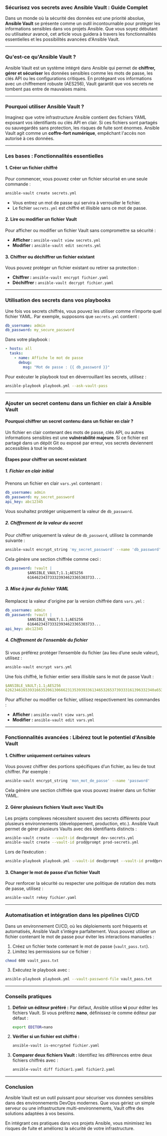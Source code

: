 ### **Sécurisez vos secrets avec Ansible Vault : Guide Complet**

Dans un monde où la sécurité des données est une priorité absolue, **Ansible Vault** se présente comme un outil incontournable pour protéger les informations sensibles dans vos projets Ansible. Que vous soyez débutant ou utilisateur avancé, cet article vous guidera à travers les fonctionnalités essentielles et les possibilités avancées d'Ansible Vault.

---

### **Qu'est-ce qu'Ansible Vault ?**

Ansible Vault est un système intégré dans Ansible qui permet de **chiffrer, gérer et sécuriser** les données sensibles comme les mots de passe, les clés API ou les configurations critiques. En protégeant vos informations avec un chiffrement robuste (AES256), Vault garantit que vos secrets ne tombent pas entre de mauvaises mains.

---

### **Pourquoi utiliser Ansible Vault ?**

Imaginez que votre infrastructure Ansible contient des fichiers YAML exposant vos identifiants ou clés API en clair. Si ces fichiers sont partagés ou sauvegardés sans protection, les risques de fuite sont énormes. Ansible Vault agit comme un **coffre-fort numérique**, empêchant l'accès non autorisé à ces données.

---

### **Les bases : Fonctionnalités essentielles**

#### 1. **Créer un fichier chiffré**
Pour commencer, vous pouvez créer un fichier sécurisé en une seule commande :

```bash
ansible-vault create secrets.yml
```

- Vous entrez un mot de passe qui servira à verrouiller le fichier.
- Le fichier `secrets.yml` est chiffré et illisible sans ce mot de passe.

#### 2. **Lire ou modifier un fichier Vault**
Pour afficher ou modifier un fichier Vault sans compromettre sa sécurité :

- **Afficher :** `ansible-vault view secrets.yml`
- **Modifier :** `ansible-vault edit secrets.yml`

#### 3. **Chiffrer ou déchiffrer un fichier existant**
Vous pouvez protéger un fichier existant ou retirer sa protection :

- **Chiffrer :** `ansible-vault encrypt fichier.yaml`
- **Déchiffrer :** `ansible-vault decrypt fichier.yaml`

---

### **Utilisation des secrets dans vos playbooks**

Une fois vos secrets chiffrés, vous pouvez les utiliser comme n’importe quel fichier YAML. Par exemple, supposons que `secrets.yml` contient :

```yaml
db_username: admin
db_password: my_secure_password
```

Dans votre playbook :

```yaml
- hosts: all
  tasks:
    - name: Affiche le mot de passe
      debug:
        msg: "Mot de passe : {{ db_password }}"
```

Pour exécuter le playbook tout en déverrouillant les secrets, utilisez :

```bash
ansible-playbook playbook.yml --ask-vault-pass
```

---

### **Ajouter un secret contenu dans un fichier en clair à Ansible Vault**

#### **Pourquoi chiffrer un secret contenu dans un fichier en clair ?**
Un fichier en clair contenant des mots de passe, clés API, ou autres informations sensibles est une **vulnérabilité majeure**. Si ce fichier est partagé dans un dépôt Git ou exposé par erreur, vos secrets deviennent accessibles à tout le monde.

#### **Étapes pour chiffrer un secret existant**

##### 1. **Fichier en clair initial**
Prenons un fichier en clair `vars.yml` contenant :

```yaml
db_username: admin
db_password: my_secret_password
api_key: abc12345
```

Vous souhaitez protéger uniquement la valeur de `db_password`.

##### 2. **Chiffrement de la valeur du secret**
Pour chiffrer uniquement la valeur de `db_password`, utilisez la commande suivante :

```bash
ansible-vault encrypt_string 'my_secret_password' --name 'db_password'
```

Cela génère une section chiffrée comme ceci :

```yaml
db_password: !vault |
          $ANSIBLE_VAULT;1.1;AES256
          616462343733323934623365303733...
```

##### 3. **Mise à jour du fichier YAML**
Remplacez la valeur d'origine par la version chiffrée dans `vars.yml` :

```yaml
db_username: admin
db_password: !vault |
          $ANSIBLE_VAULT;1.1;AES256
          616462343733323934623365303733...
api_key: abc12345
```

##### 4. **Chiffrement de l’ensemble du fichier**
Si vous préférez protéger l’ensemble du fichier (au lieu d’une seule valeur), utilisez :

```bash
ansible-vault encrypt vars.yml
```

Une fois chiffré, le fichier entier sera illisible sans le mot de passe Vault :

```yaml
$ANSIBLE_VAULT;1.1;AES256
6262346165393166353961306662313539393361346532653739333161396332340a6535383434656361643138376664653738393331626233313137653736653332323838663064353732336365310a31356531633732306361353065323065646465346661633466303331633032303035383038333635356463303564636631313966633862333531
```

Pour afficher ou modifier ce fichier, utilisez respectivement les commandes :

- **Afficher :** `ansible-vault view vars.yml`
- **Modifier :** `ansible-vault edit vars.yml`

---

### **Fonctionnalités avancées : Libérez tout le potentiel d'Ansible Vault**

#### **1. Chiffrer uniquement certaines valeurs**
Vous pouvez chiffrer des portions spécifiques d’un fichier, au lieu de tout chiffrer. Par exemple :

```bash
ansible-vault encrypt_string 'mon_mot_de_passe' --name 'password'
```

Cela génère une section chiffrée que vous pouvez insérer dans un fichier YAML.

#### **2. Gérer plusieurs fichiers Vault avec Vault IDs**
Les projets complexes nécessitent souvent des secrets différents pour plusieurs environnements (développement, production, etc.). Ansible Vault permet de gérer plusieurs Vaults avec des identifiants distincts :

```bash
ansible-vault create --vault-id dev@prompt dev-secrets.yml
ansible-vault create --vault-id prod@prompt prod-secrets.yml
```

Lors de l’exécution :

```bash
ansible-playbook playbook.yml --vault-id dev@prompt --vault-id prod@prompt
```

#### **3. Changer le mot de passe d’un fichier Vault**
Pour renforcer la sécurité ou respecter une politique de rotation des mots de passe, utilisez :

```bash
ansible-vault rekey fichier.yaml
```

---

### **Automatisation et intégration dans les pipelines CI/CD**

Dans un environnement CI/CD, où les déploiements sont fréquents et automatisés, Ansible Vault s’intègre parfaitement. Vous pouvez utiliser un fichier contenant le mot de passe pour éviter les interactions manuelles :

1. Créez un fichier texte contenant le mot de passe (`vault_pass.txt`).
2. Limitez les permissions sur ce fichier :

```bash
chmod 600 vault_pass.txt
```

3. Exécutez le playbook avec :

```bash
ansible-playbook playbook.yml --vault-password-file vault_pass.txt
```

---

### **Conseils pratiques**

1. **Définir un éditeur préféré :** Par défaut, Ansible utilise **vi** pour éditer les fichiers Vault. Si vous préférez **nano**, définissez-le comme éditeur par défaut :

   ```bash
   export EDITOR=nano
   ```

2. **Vérifier si un fichier est chiffré :**

   ```bash
   ansible-vault is-encrypted fichier.yaml
   ```

3. **Comparer deux fichiers Vault :** Identifiez les différences entre deux fichiers chiffrés avec :

   ```bash
   ansible-vault diff fichier1.yaml fichier2.yaml
   ```

---

### **Conclusion**

Ansible Vault est un outil puissant pour sécuriser vos données sensibles dans des environnements DevOps modernes. Que vous gériez un simple serveur ou une infrastructure multi-environnements, Vault offre des solutions adaptées à vos besoins.

En intégrant ces pratiques dans vos projets Ansible, vous minimisez les risques de fuite et améliorez la sécurité de votre infrastructure.